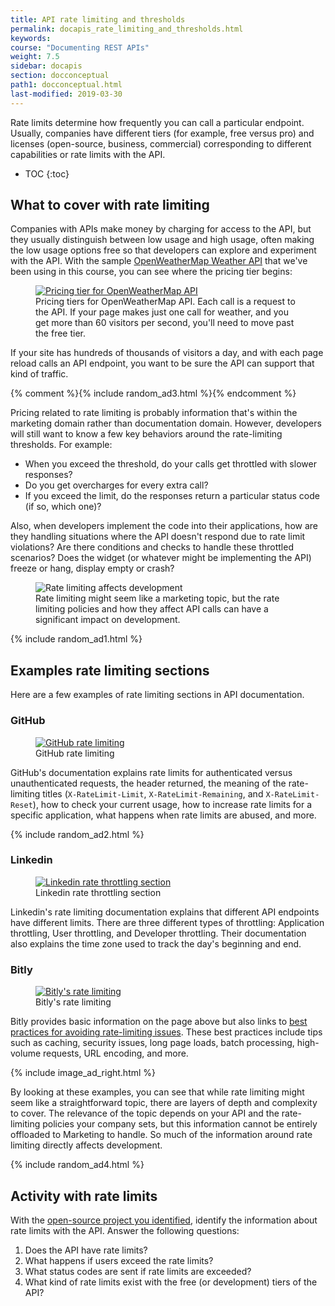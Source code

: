 ```yaml
---
title: API rate limiting and thresholds
permalink: docapis_rate_limiting_and_thresholds.html
keywords:
course: "Documenting REST APIs"
weight: 7.5
sidebar: docapis
section: docconceptual
path1: docconceptual.html
last-modified: 2019-03-30
---
```


Rate limits determine how frequently you can call a particular endpoint. Usually, companies have different tiers (for example, free versus pro) and licenses (open-source, business, commercial) corresponding to different capabilities or rate limits with the API.

* TOC
{:toc}

## What to cover with rate limiting

Companies with APIs make money by charging for access to the API, but they usually distinguish between low usage and high usage, often making the low usage options free so that developers can explore and experiment with the API. With the sample [OpenWeatherMap Weather API](https://openweathermap.org/price) that we've been using in this course, you can see where the pricing tier begins:

<figure><a target="_blank" class="noExtIcon" href="https://openweathermap.org/price"><img class="docimage" src="{{site.media}}/openweathermapratelimits.png" alt="Pricing tier for OpenWeatherMap API" /></a><figcaption>Pricing tiers for OpenWeatherMap API. Each call is a request to the API. If your page makes just one call for weather, and you get more than 60 visitors per second, you'll need to move past the free tier.</figcaption></figure>

If your site has hundreds of thousands of visitors a day, and with each page reload calls an API endpoint, you want to be sure the API can support that kind of traffic.

{% comment %}{% include random_ad3.html %}{% endcomment %}

Pricing related to rate limiting is probably information that's within the marketing domain rather than documentation domain. However, developers will still want to know a few key behaviors around the rate-limiting thresholds. For example:

* When you exceed the threshold, do your calls get throttled with slower responses?
* Do you get overcharges for every extra call?
* If you exceed the limit, do the responses return a particular status code (if so, which one)?

Also, when developers implement the code into their applications, how are they handling situations where the API doesn't respond due to rate limit violations? Are there conditions and checks to handle these throttled scenarios? Does the widget (or whatever might be implementing the API) freeze or hang, display empty or crash?

<figure><img class="docimage medium border" src="{{site.media}}/{% if site.format == "kindle" %}nonref_ratelimiting.png{% else %}nonref_ratelimiting.svg{% endif %}" alt="Rate limiting affects development" /><figcaption>Rate limiting might seem like a marketing topic, but the rate limiting policies and how they affect API calls can have a significant impact on development.</figcaption></figure>

{% include random_ad1.html %}

## Examples rate limiting sections

Here are a few examples of rate limiting sections in API documentation.

### GitHub

<figure><a target="_blank" class="noExtIcon" href="https://developer.github.com/v3/#rate-limiting"><img class="docimage" src="{{site.media}}/githubratelimiting.png" alt="GitHub rate limiting" /></a><figcaption>GitHub rate limiting</figcaption></figure>

GitHub's documentation explains rate limits for authenticated versus unauthenticated requests, the header returned, the meaning of the rate-limiting titles (`X-RateLimit-Limit`, `X-RateLimit-Remaining`, and `X-RateLimit-Reset`), how to check your current usage, how to increase rate limits for a specific application, what happens when rate limits are abused, and more.

{% include random_ad2.html %}

### Linkedin

<figure><a target="_blank" class="noExtIcon" href="https://developer.linkedin.com/docs/rest-api?u=0#"><img class="docimage" src="{{site.media}}/dropboxratelimiting.png" alt="Linkedin rate throttling section" /></a><figcaption>Linkedin rate throttling section</figcaption></figure>

Linkedin's rate limiting documentation explains that different API endpoints have different limits. There are three different types of throttling: Application throttling, User throttling, and Developer throttling. Their documentation also explains the time zone used to track the day's beginning and end.

### Bitly

<figure><a target="_blank" class="noExtIcon" href="http://dev.bitly.com/rate_limiting.html"><img class="docimage" src="{{site.media}}/bitlyratelimiting.png" alt="Bitly's rate limiting" /></a><figcaption>Bitly's rate limiting</figcaption></figure>

Bitly provides basic information on the page above but also links to [best practices for avoiding rate-limiting issues](http://dev.bitly.com/best_practices.html). These best practices include tips such as caching, security issues, long page loads, batch processing, high-volume requests, URL encoding, and more.

{% include image_ad_right.html %}

By looking at these examples, you can see that while rate limiting might seem like a straightforward topic, there are layers of depth and complexity to cover. The relevance of the topic depends on your API and the rate-limiting policies your company sets, but this information cannot be entirely offloaded to Marketing to handle. So much of the information around rate limiting directly affects development.

{% include random_ad4.html %}

## <i class="fa fa-user-circle"></i> Activity with rate limits

With the [open-source project you identified](docapis_find_open_source_project.html), identify the information about rate limits with the API. Answer the following questions:

1. Does the API have rate limits?
2. What happens if users exceed the rate limits?
3. What status codes are sent if rate limits are exceeded?
4. What kind of rate limits exist with the free (or development) tiers of the API?
